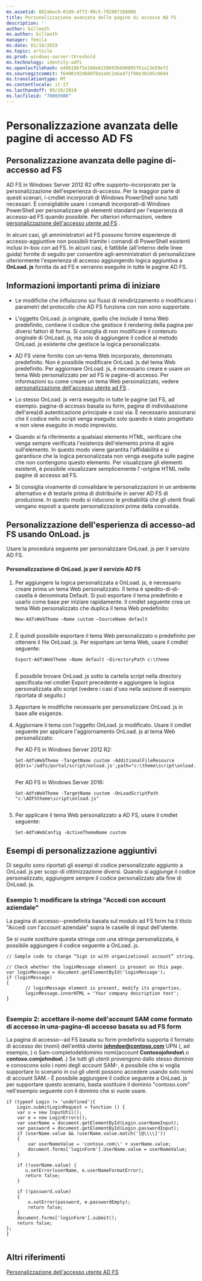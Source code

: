 ```yaml
---
ms.assetid: 882abec8-0189-4f73-99c5-792987168080
title: Personalizzazione avanzata delle pagine di accesso AD FS
description: ''
author: billmath
ms.author: billmath
manager: femila
ms.date: 01/16/2019
ms.topic: article
ms.prod: windows-server-threshold
ms.technology: identity-adfs
ms.openlocfilehash: e49b18bf5e10de6150603b690095f61a13e59ef2
ms.sourcegitcommit: f6490192d686f0a1e0c2ebe471f98e30105c0844
ms.translationtype: MT
ms.contentlocale: it-IT
ms.lasthandoff: 09/10/2019
ms.locfileid: "70865986"
---
```

# <a name="advanced-customization-of-ad-fs-sign-in-pages"></a>Personalizzazione avanzata delle pagine di accesso AD FS

  
## <a name="advanced-customization-of-ad-fs-sign-in-pages"></a>Personalizzazione avanzata delle pagine di\-accesso ad FS  
AD FS in Windows Server 2012 R2 offre supporto\-incorporato per la personalizzazione dell'esperienza di\-accesso. Per la maggior parte di questi scenari, i\-cmdlet incorporati di Windows PowerShell sono tutti necessari.  È consigliabile usare i comandi incorporati\-di Windows PowerShell per personalizzare gli elementi standard per l'esperienza di accesso\-ad FS quando possibile.  Per ulteriori informazioni, vedere [personalizzazione dell'accesso utente ad FS](AD-FS-user-sign-in-customization.md) .  
  
In alcuni casi, gli amministratori ad FS possono fornire esperienze di accesso\-aggiuntive non possibili tramite i comandi di PowerShell esistenti inclusi in\-box con ad FS. In alcuni casi, è fattibile \(all'interno delle linee guida\) fornite di seguito per consentire agli\-amministratori di personalizzare ulteriormente l'esperienza di accesso aggiungendo logica aggiuntiva a **OnLoad. js** fornita da ad FS e verranno eseguite in tutte le pagine AD FS.  
  
## <a name="things-to-know-before-you-start"></a>Informazioni importanti prima di iniziare  
  
-   Le modifiche che influiscono sui flussi di reindirizzamento o modificano i parametri del protocollo che AD FS funziona con non sono supportate.
  
-   L'oggetto OnLoad. js originale, quello che include il tema Web predefinito, contiene il codice che gestisce il rendering della pagina per diversi fattori di forma. Si consiglia di non modificare il contenuto originale di OnLoad. js, ma solo di aggiungere il codice al metodo OnLoad. js esistente che gestisce la logica personalizzata.  
  
-   AD FS viene fornito con un\-tema Web incorporato, denominato predefinito. Non è possibile modificare OnLoad. js del tema Web predefinito. Per aggiornare OnLoad. js, è necessario creare e usare un tema Web personalizzato per ad FS le pagine\-di accesso.  Per informazioni su come creare un tema Web personalizzato, vedere [personalizzazione dell'accesso utente ad FS](AD-FS-user-sign-in-customization.md) .  
  
-   Lo stesso OnLoad. js verrà eseguito in tutte le pagine \(ad FS, ad esempio. pagina\-di accesso basata su form, pagina di individuazione dell'area\)di autenticazione principale e così via. È necessario assicurarsi che il codice nello script venga eseguito solo quando è stato progettato e non viene eseguito in modo imprevisto.  
  
-   Quando si fa riferimento a qualsiasi elemento HTML, verificare che venga sempre verificata l'esistenza dell'elemento prima di agire sull'elemento. In questo modo viene garantita l'affidabilità e si garantisce che la logica personalizzata non venga eseguita sulle pagine che non contengono questo elemento. Per visualizzare gli elementi esistenti, è possibile visualizzare semplicemente l'\-origine HTML nelle pagine di accesso ad FS.  
  
-   Si consiglia vivamente di convalidare le personalizzazioni in un ambiente alternativo e di testarle prima di distribuirle in server AD FS di produzione. In questo modo si riducono le probabilità che gli utenti finali vengano esposti a queste personalizzazioni prima della convalida.  
  
## <a name="customizing-the-ad-fs-sign-in-experience-by-using-onloadjs"></a>Personalizzazione dell'esperienza di accesso\-ad FS usando OnLoad. js  
Usare la procedura seguente per personalizzare OnLoad. js per il servizio AD FS.  
  
#### <a name="customizing-onloadjs-for-the-ad-fs-service"></a>Personalizzazione di OnLoad. js per il servizio AD FS  
  
1.  Per aggiungere la logica personalizzata a OnLoad. js, è necessario creare prima un tema Web personalizzato. Il tema è spedito\-di\-di\-casella è denominata Default. Si può esportare il tema predefinito e usarlo come base per iniziare rapidamente. Il cmdlet seguente crea un tema Web personalizzato che duplica il tema Web predefinito:  
  
    ```  
    New-AdfsWebTheme –Name custom –SourceName default  
  
    ```  
  
2.  È quindi possibile esportare il tema Web personalizzato o predefinito per ottenere il file OnLoad. js. Per esportare un tema Web, usare il cmdlet seguente:  
  
    ```  
    Export-AdfsWebTheme –Name default –DirectoryPath c:\theme  
  
    ```  
  
    È possibile trovare OnLoad. js sotto la cartella script nella directory specificata nel cmdlet Export precedente e aggiungere la logica personalizzata allo script \(vedere i casi d'uso nella sezione di esempio riportata di seguito.\)  
  
3.  Apportare le modifiche necessarie per personalizzare OnLoad. js in base alle esigenze.  
  
4.  Aggiornare il tema con l'oggetto OnLoad. js modificato. Usare il cmdlet seguente per applicare l'aggiornamento OnLoad. js al tema Web personalizzato:  

     Per AD FS in Windows Server 2012 R2:  

    ```  
    Set-AdfsWebTheme -TargetName custom -AdditionalFileResource @{Uri='/adfs/portal/script/onload.js';path="c:\theme\script\onload.js"}  
  
    ```  
    Per AD FS in Windows Server 2016:

     ```  
    Set-AdfsWebTheme -TargetName custom -OnLoadScriptPath "c:\ADFStheme\script\onload.js"   
  
    ```  
  
5.  Per applicare il tema Web personalizzato a AD FS, usare il cmdlet seguente:  
  
    ```  
    Set-AdfsWebConfig -ActiveThemeName custom  
    ```  
  
## <a name="additional-customization-examples"></a>Esempi di personalizzazione aggiuntivi  
Di seguito sono riportati gli esempi di codice personalizzato aggiunto a OnLoad. js per scopi\-di ottimizzazione diversi. Quando si aggiunge il codice personalizzato, aggiungere sempre il codice personalizzato alla fine di OnLoad. js.  
  
### <a name="example-1-change-sign-in-with-organizational-account-string"></a>Esempio 1: modificare la stringa "Accedi con account aziendale"  
La pagina di accesso\-\-predefinita basata sul modulo ad FS form ha il titolo "Accedi con l'account aziendale" sopra le caselle di input dell'utente.  
  
Se si vuole sostituire questa stringa con una stringa personalizzata, è possibile aggiungere il codice seguente a OnLoad. js.  
  
```  
// Sample code to change “Sign in with organizational account” string.  
  
// Check whether the loginMessage element is present on this page.  
var loginMessage = document.getElementById('loginMessage');  
if (loginMessage)  
{  
       // loginMessage element is present, modify its properties.  
       loginMessage.innerHTML = 'Your company description text';  
}  
  
```  
  
### <a name="example-2-accept-sam-account-name-as-a-login-format-on-an-ad-fs-form-based-sign-in-page"></a>Esempio 2: accettare il\-nome dell'account SAM come formato di accesso in una\-pagina\-di accesso basata su ad FS form  
La pagina di accesso\-\-ad FS basata su form predefinita supporta il formato di accesso dei \(nomi\) dell'entità utente <strong>johndoe@contoso.com</strong> UPN \(, ad esempio, \) o Sam\-completodeldominio nomi\(account **Contosojohndoe\\** o **contoso.comjohndoe\\** .\) Se tutti gli utenti provengono dallo stesso dominio e conoscono solo i nomi degli account SAM\-, è possibile che si voglia supportare lo scenario in cui gli utenti possono accedere usando solo nomi di account SAM.\- È possibile aggiungere il codice seguente a OnLoad. js per supportare questo scenario, basta sostituire il dominio "contoso.com" nell'esempio seguente con il dominio che si vuole usare.  
  
```  
if (typeof Login != 'undefined'){  
    Login.submitLoginRequest = function () {   
    var u = new InputUtil();  
    var e = new LoginErrors();  
    var userName = document.getElementById(Login.userNameInput);  
    var password = document.getElementById(Login.passwordInput);  
    if (userName.value && !userName.value.match('[@\\\\]'))   
    {  
        var userNameValue = 'contoso.com\\' + userName.value;  
        document.forms['loginForm'].UserName.value = userNameValue;  
    }  
  
    if (!userName.value) {  
       u.setError(userName, e.userNameFormatError);  
       return false;  
    }  
  
    if (!password.value)   
    {  
        u.setError(password, e.passwordEmpty);  
        return false;  
    }  
    document.forms['loginForm'].submit();  
    return false;  
};  
}  
  
```  
  
## <a name="additional-references"></a>Altri riferimenti 
[Personalizzazione dell'accesso utente AD FS](AD-FS-user-sign-in-customization.md)  
  

